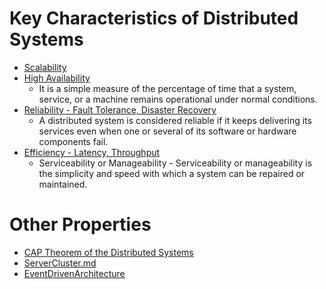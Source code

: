 # Key Characteristics of Distributed Systems
- [Scalability](Scalability.md)
- [High Availability](HighAvailability.md)
  - It is a simple measure of the percentage of time that a system, service, or a machine remains operational under normal conditions.
- [Reliability - Fault Tolerance, Disaster Recovery](FaultTolerance&DisasterRecovery.md)
  - A distributed system is considered reliable if it keeps delivering its services even when one or several of its software or hardware components fail.
- [Efficiency - Latency, Throughput](LatencyThroughput.md)
  - Serviceability or Manageability - Serviceability or manageability is the simplicity and speed with which a system can be repaired or maintained.

# Other Properties
- [CAP Theorem of the Distributed Systems](CAP.md)
- [ServerCluster.md](ServerCluster.md)
- [EventDrivenArchitecture](EventDrivenArchitecture.md)
